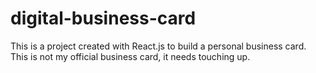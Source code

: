 # digital-business-card
This is a project created with React.js to build a personal business card.
This is not my official business card, it needs touching up.
